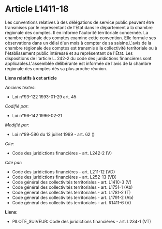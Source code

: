 # Article L1411-18

Les conventions relatives à des délégations de service public peuvent être transmises par le représentant de l'Etat dans le
département à la chambre régionale des comptes. Il en informe l'autorité territoriale concernée. La chambre régionale des
comptes examine cette convention. Elle formule ses observations dans un délai d'un mois à compter de sa saisine.L'avis de la
chambre régionale des comptes est transmis à la collectivité territoriale ou à l'établissement public intéressé et au
représentant de l'Etat. Les dispositions de l'article L. 242-2 du code des juridictions financières sont
applicables.L'assemblée délibérante est informée de l'avis de la chambre régionale des comptes dès sa plus proche réunion.

**Liens relatifs à cet article**

_Anciens textes_:

  - Loi n°93-122 1993-01-29 art. 45

_Codifié par_:

  - Loi n°96-142 1996-02-21

_Modifié par_:

  - Loi n°99-586 du 12 juillet 1999 - art. 62 ()

_Cite_:

  - Code des juridictions financières - art. L242-2 (V)

_Cité par_:

  - Code des juridictions financières - art. L211-12 (VD)
  - Code des juridictions financières - art. L252-13 (VD)
  - Code général des collectivités territoriales - art. L1410-3 (V)
  - Code général des collectivités territoriales - art. L1751-1 (Ab)
  - Code général des collectivités territoriales - art. L1781-2 (T)
  - Code général des collectivités territoriales - art. L1791-2 (Ab)
  - Code général des collectivités territoriales - art. R1411-6 (V)

**Liens**:

  - PILOTE_SUIVEUR: Code des juridictions financières - art. L234-1 (VT)

